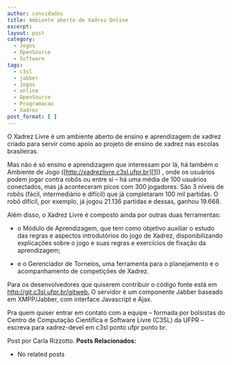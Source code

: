 ```yaml
---
author: convidados
title: Ambiente aberto de Xadrez Online
excerpt:
layout: post
category:
  - Jogos
  - OpenSource
  - Software
tags:
  - c3sl
  - jabber
  - Jogos
  - online
  - OpenSource
  - Programacao
  - Xadrez
post_format: [ ]
---
```

O Xadrez Livre é um ambiente aberto de ensino e aprendizagem de xadrez criado para servir como apoio ao projeto de ensino de xadrez nas escolas brasileiras.

Mas não é só ensino e aprendizagem que interessam por lá, há também o Ambiente de Jogo ([http://xadrezlivre.c3sl.ufpr.br][1]) , onde os usuários podem jogar contra robôs ou entre si – há uma média de 100 usuários conectados, mas já aconteceram picos com 300 jogadores. São 3 níveis de robôs (fácil, intermediário e difícil) que já completaram 100 mil partidas. O robô difícil, por exemplo, já jogou 21.136 partidas e dessas, ganhou 19.668.

Além disso, o Xadrez Livre é composto ainda por outras duas ferramentas:

*   o Módulo de Aprendizagem, que tem como objetivo auxiliar o estudo das regras e aspectos introdutórios do jogo de Xadrez, disponibilizando explicações sobre o jogo e suas regras e exercícios de fixação da aprendizagem;


<!-- -->

*   e o Gerenciador de Torneios, uma ferramenta para o planejamento e o acompanhamento de competições de Xadrez.

Para os desenvolvedores que quiserem contribuir o código fonte está em <http://git.c3sl.ufpr.br/gitweb>[.][2] O servidor é um componente Jabber baseado em XMPP/Jabber, com interface Javascript e Ajax.

Pra quem quiser entrar em contato com a equipe – formada por bolsistas do Centro de Computação Científica e Software Livre (C3SL) da UFPR – escreva para xadrez-devel em c3sl ponto ufpr ponto br.

Post por Carla Rizzotto. 
**Posts Relacionados:** 
*   No related posts












 [1]: http://xadrezlivre.c3sl.ufpr.br/
 [2]: http://git.c3sl.ufpr.br/gitweb





